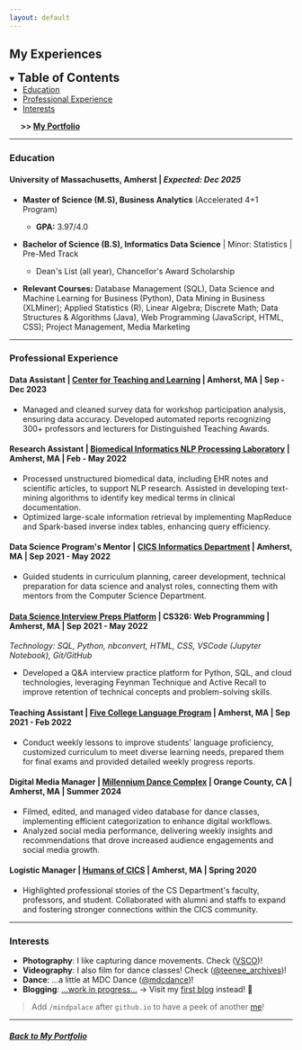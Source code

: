 ```yaml
---
layout: default
---
```

## My Experiences

<details open>
  <summary><span style="font-size: 1.5em; font-weight: bold">Table of Contents</span></summary>
  <ul style="margin: 0;">
    <li><a href="#education">Education</a></li>
    <li><a href="#professional-experience">Professional Experience</a></li>
    <li><a href="#interests">Interests</a></li>
  </ul>
  <p style="font-weight: bold; margin-left: 20px;"> >> <a href="./"> My Portfolio</a></p>
</details>

* * *

### Education

#### **University of Massachusetts, Amherst** | _Expected: Dec 2025_
<!-- #### **University of Massachusetts, Amherst** -->

- **Master of Science (M.S), Business Analytics** (Accelerated 4+1 Program)
  - **GPA:** 3.97/4.0
- **Bachelor of Science (B.S), Informatics Data Science** \| Minor: Statistics \| Pre-Med Track
  - Dean's List (all year), Chancellor's Award Scholarship

- **Relevant Courses:** Database Management (SQL), Data Science and Machine Learning for Business (Python), Data Mining in Business (XLMiner); Applied Statistics (R), Linear Algebra; Discrete Math; Data Structures & Algorithms (Java), Web Programming (JavaScript, HTML, CSS); Project Management, Media Marketing

* * *

### Professional Experience

#### **Data Assistant** \| [Center for Teaching and Learning](https://www.umass.edu/ctl/grants-awards) \| Amherst, MA \| Sep - Dec 2023

- Managed and cleaned survey data for workshop participation analysis, ensuring data accuracy. Developed automated reports recognizing 300+ professors and lecturers for Distinguished Teaching Awards.

<!-- - Cleaned and managed survey data from daily batch updates, ensuring readiness for analysis on workshops participation data. Coordinated evaluation processes for the Distinguished Teaching Awards, supporting the recognition of over 300 professors and lecturers for exemplary teaching. -->

#### **Research Assistant** \| [Biomedical Informatics NLP Processing Laboratory](https://www.cics.umass.edu/organizations/biomedical-informatics-nlp-lab) \| Amherst, MA \| Feb - May 2022

- Processed unstructured biomedical data, including EHR notes and scientific articles, to support NLP research. Assisted in developing text-mining algorithms to identify key medical terms in clinical documentation.
- Optimized large-scale information retrieval by implementing MapReduce and Spark-based inverse index tables, enhancing query efficiency.

<!-- - Cleaned and preprocessed unstructured biomedical data, including electronic health record (EHR) notes and scientific articles, to support information retrieval and NLP workflows.
- Gained hands-on experience with Hadoop, Spark, and MapReduce for processing large datasets, optimizing parsing efficiency, and building inverse index tables for search and retrieval tasks. -->

#### **Data Science Program's Mentor** \| [CICS Informatics Department](https://www.cics.umass.edu/advising/undergraduate-advising/undergraduate-peer-advising) \| Amherst, MA | Sep 2021 - May 2022

- Guided students in curriculum planning, career development, technical preparation for data science and analyst roles, connecting them with mentors from the Computer Science Department.

<!-- - Mentored students in the Data Science Track with curriculum planning, long-term academic goal setting, and career development, fostering connections with mentors in the Computer Science Department. -->

#### **[Data Science Interview Preps Platform](https://github.com/khoapham1002/Data-Science-Interview-Preps-Platform)** \| CS326: Web Programming \| Amherst, MA \| Sep 2021 - May 2022
*Technology: SQL, Python, nbconvert, HTML, CSS, VSCode (Jupyter Notebook), Git/GitHub*

- Developed a Q&A interview practice platform for Python, SQL, and cloud technologies, leveraging Feynman Technique and Active Recall to improve retention of technical concepts and problem-solving skills.

<!-- - Designed a structured notebook system with interactive Q&A platform leveraging the Feynman Technique and Active Recall for Python & SQL coding interview preparation, incorporating toggle-based question-answer lists for self-assessment. -->

#### **Teaching Assistant** \| [Five College Language Program](https://www.fivecolleges.edu/languages) \| Amherst, MA | Sep 2021 - Feb 2022

- Conduct weekly lessons to improve students' language proficiency, customized curriculum to meet diverse learning needs, prepared them for final exams and provided detailed weekly progress reports.

#### **Digital Media Manager** \| [Millennium Dance Complex](https://www.instagram.com/mdcdance/) \| Orange County, CA \| Amherst, MA | Summer 2024

- Filmed, edited, and managed video database for dance classes, implementing efficient categorization to enhance digital workflows.
- Analyzed social media performance, delivering weekly insights and recommendations that drove increased audience engagements and social media growth.

#### **Logistic Manager** \| [Humans of CICS](https://www.instagram.com/humansofcics/) \| Amherst, MA \| Spring 2020

- Highlighted professional stories of the CS Department's faculty, professors, and student. Collaborated with alumni and staffs to expand and fostering stronger connections within the CICS community.

* * *

### Interests

- **Photography**: I like capturing dance movements. Check ([VSCO][vsco])!
- **Videography**: I also film for dance classes! Check ([@teenee_archives][dance])!
- **Dance**: ...a little at MDC Dance ([@mdcdance][mdcdance])!
- **Blogging**: [...work in progress...][blog] -> Visit my [first blog][isenberg] instead! 🤧

> Add `/mindpalace` after `github.io` to have a peek of another [me][mindpalace]!

[vsco]: https://vsco.co/teenee3051/gallery
[dance]: https://www.instagram.com/teenee_archives/reels/
[mdcdance]: https://www.instagram.com/mdcdance/
[blog]: https://khoapham1002.github.io/mindpalace/categories/
[isenberg]: https://isenbergmarketing.wordpress.com/2023/06/12/netflix-and-learn/?fbclid=IwZXh0bgNhZW0CMTEAAR1hEqlSY2sZx2p6ysM-EFkoQkFC4r9FBFxAKLc-z-wHuv3fW_YzuziMpSc_aem_v81C0HMR5vpAzpT02UQxqA
[mindpalace]: https://khoapham1002.github.io/mindpalace/about/

* * *

##### [Back to My Portfolio](./)

<!-- * * * -->
